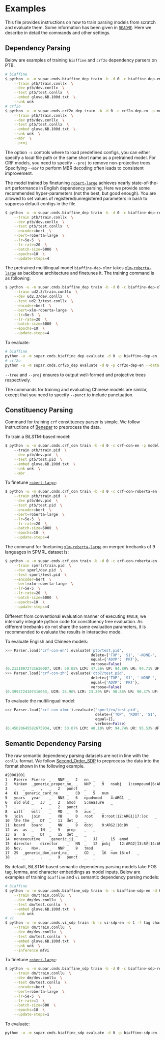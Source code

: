 # Examples

This file provides instructions on how to train parsing models from scratch and evaluate them.
Some information has been given in [`README`](README.md).
Here we describe in detail the commands and other settings.

## Dependency Parsing

Below are examples of training `biaffine`  and `crf2o` dependency parsers on PTB.

```sh
# biaffine
$ python -u -m supar.cmds.biaffine_dep train -b -d 0 -c biaffine-dep-en -p model -f char  \
    --train ptb/train.conllx  \
    --dev ptb/dev.conllx  \
    --test ptb/test.conllx  \
    --embed glove.6B.100d.txt  \
    --unk unk
# crf2o
$ python -u -m supar.cmds.crf2o_dep train -b -d 0 -c crf2o-dep-en -p model -f char  \
    --train ptb/train.conllx  \
    --dev ptb/dev.conllx  \
    --test ptb/test.conllx  \
    --embed glove.6B.100d.txt  \
    --unk unk  \
    --mbr  \
    --proj
```
The option `-c` controls where to load predefined configs, you can either specify a local file path or the same short name as a pretrained model.
For CRF models, you need to specify `--proj` to remove non-projective trees.
Specifying `--mbr` to perform MBR decoding often leads to consistent improvement.

The model trained by finetuning [`robert-large`](https://huggingface.co/roberta-large) achieves nearly state-of-the-art performance in English dependency parsing.
Here we provide some recommended hyper-parameters (not the best, but good enough).
You are allowed to set values of registered/unregistered parameters in bash to suppress default configs in the file.
```sh
$ python -u -m supar.cmds.biaffine_dep train -b -d 0 -c biaffine-dep-roberta-en -p model  \
    --train ptb/train.conllx  \
    --dev ptb/dev.conllx  \
    --test ptb/test.conllx  \
    --encoder=bert  \
    --bert=roberta-large  \
    --lr=5e-5  \
    --lr-rate=20  \
    --batch-size=5000  \
    --epochs=10  \
    --update-steps=4
```
The pretrained multilingual model `biaffine-dep-xlmr` takes [`xlm-roberta-large`](https://huggingface.co/xlm-roberta-large) as backbone architecture and finetunes it.
The training command is as following:
```sh
$ python -u -m supar.cmds.biaffine_dep train -b -d 0 -c biaffine-dep-xlmr -p model  \
    --train ud2.3/train.conllx  \
    --dev ud2.3/dev.conllx  \
    --test ud2.3/test.conllx  \
    --encoder=bert  \
    --bert=xlm-roberta-large  \
    --lr=5e-5  \
    --lr-rate=20  \
    --batch-size=5000  \
    --epochs=10  \
    --update-steps=4
```

To evaluate:
```sh
# biaffine
python -u -m supar.cmds.biaffine_dep evaluate -d 0 -p biaffine-dep-en --data ptb/test.conllx --tree  --proj
# crf2o
python -u -m supar.cmds.crf2o_dep evaluate -d 0 -p crf2o-dep-en --data ptb/test.conllx --mbr --tree --proj
```
`--tree` and `--proj` ensures to output well-formed and projective trees respectively.

The commands for training and evaluating Chinese models are similar, except that you need to specify `--punct` to include punctuation.

## Constituency Parsing

Command for training `crf` constituency parser is simple.
We follow instructions of [Benepar](https://github.com/nikitakit/self-attentive-parser) to preprocess the data.

To train a BiLSTM-based model:
```sh
$ python -u -m supar.cmds.crf_con train -b -d 0 -c crf-con-en -p model -f char --mbr
    --train ptb/train.pid  \
    --dev ptb/dev.pid  \
    --test ptb/test.pid  \
    --embed glove.6B.100d.txt  \
    --unk unk  \
    --mbr
```

To finetune [`robert-large`](https://huggingface.co/roberta-large):
```sh
$ python -u -m supar.cmds.crf_con train -b -d 0 -c crf-con-roberta-en -p model  \
    --train ptb/train.pid  \
    --dev ptb/dev.pid  \
    --test ptb/test.pid  \
    --encoder=bert  \
    --bert=roberta-large  \
    --lr=5e-5  \
    --lr-rate=20  \
    --batch-size=5000  \
    --epochs=10  \
    --update-steps=4
```

The command for finetuning [`xlm-roberta-large`](https://huggingface.co/xlm-roberta-large) on merged treebanks of 9 languages in SPMRL dataset is:
```sh
$ python -u -m supar.cmds.crf_con train -b -d 0 -c crf-con-roberta-en -p model  \
    --train spmrl/train.pid  \
    --dev spmrl/dev.pid  \
    --test spmrl/test.pid  \
    --encoder=bert  \
    --bert=xlm-roberta-large  \
    --lr=5e-5  \
    --lr-rate=20  \
    --batch-size=5000  \
    --epochs=10  \
    --update-steps=4
```

Different from conventional evaluation manner of executing `EVALB`, we internally integrate python code for constituency tree evaluation.
As different treebanks do not share the same evaluation parameters, it is recommended to evaluate the results in interactive mode.

To evaluate English and Chinese models:
```py
>>> Parser.load('crf-con-en').evaluate('ptb/test.pid',
                                       delete={'TOP', 'S1', '-NONE-', ',', ':', '``', "''", '.', '?', '!', ''},
                                       equal={'ADVP': 'PRT'},
                                       verbose=False)
(0.21318972731630007, UCM: 50.08% LCM: 47.56% UP: 94.89% UR: 94.71% UF: 94.80% LP: 94.16% LR: 93.98% LF: 94.07%)
>>> Parser.load('crf-con-zh').evaluate('ctb7/test.pid',
                                       delete={'TOP', 'S1', '-NONE-', ',', ':', '``', "''", '.', '?', '!', ''},
                                       equal={'ADVP': 'PRT'},
                                       verbose=False)
(0.3994724107416053, UCM: 24.96% LCM: 23.39% UP: 90.88% UR: 90.47% UF: 90.68% LP: 88.82% LR: 88.42% LF: 88.62%)
```

To evaluate the multilingual model:
```py
>>> Parser.load('crf-con-xlmr').evaluate('spmrl/eu/test.pid',
                                         delete={'TOP', 'ROOT', 'S1', '-NONE-', 'VROOT'},
                                         equal={},
                                         verbose=False)
(0.45620645582675934, UCM: 53.07% LCM: 48.10% UP: 94.74% UR: 95.53% UF: 95.14% LP: 93.29% LR: 94.07% LF: 93.68%)
```

## Semantic Dependency Parsing

The raw semantic dependency parsing datasets are not in line with the `conllu` format.
We follow [Second_Order_SDP](https://github.com/wangxinyu0922/Second_Order_SDP) to preprocess the data into the format shown in the following example.
```txt
#20001001
1	Pierre	Pierre	_	NNP	_	2	nn	_	_
2	Vinken	_generic_proper_ne_	_	NNP	_	9	nsubj	1:compound|6:ARG1|9:ARG1	_
3	,	_	_	,	_	2	punct	_	_
4	61	_generic_card_ne_	_	CD	_	5	num	_	_
5	years	year	_	NNS	_	6	npadvmod	4:ARG1	_
6	old	old	_	JJ	_	2	amod	5:measure	_
7	,	_	_	,	_	2	punct	_	_
8	will	will	_	MD	_	9	aux	_	_
9	join	join	_	VB	_	0	root	0:root|12:ARG1|17:loc	_
10	the	the	_	DT	_	11	det	_	_
11	board	board	_	NN	_	9	dobj	9:ARG2|10:BV	_
12	as	as	_	IN	_	9	prep	_	_
13	a	a	_	DT	_	15	det	_	_
14	nonexecutive	_generic_jj_	_	JJ	_	15	amod	_	_
15	director	director	_	NN	_	12	pobj	12:ARG2|13:BV|14:ARG1	_
16	Nov.	Nov.	_	NNP	_	9	tmod	_	_
17	29	_generic_dom_card_ne_	_	CD	_	16	num	16:of	_
18	.	_	_	.	_	9	punct	_	_
```

By default, BiLSTM-based semantic dependency parsing models take POS tag, lemma, and character embeddings as model inputs.
Below are examples of training `biaffine` and `vi` semantic dependency parsing models:
```sh
# biaffine
$ python -u -m supar.cmds.biaffine_sdp train -b -c biaffine-sdp-en -d 0 -f tag char lemma -p model  \
    --train dm/train.conllu  \
    --dev dm/dev.conllu  \
    --test dm/test.conllu  \
    --embed glove.6B.100d.txt  \
    --unk unk
# vi
$ python -u -m supar.cmds.vi_sdp train -b -c vi-sdp-en -d 1 -f tag char lemma -p model  \
    --train dm/train.conllu  \
    --dev dm/dev.conllu  \
    --test dm/test.conllu  \
    --embed glove.6B.100d.txt  \
    --unk unk  \
    --inference mfvi
```

To finetune [`robert-large`](https://huggingface.co/roberta-large):
```sh
$ python -u -m supar.cmds.biaffine_sdp train -b -d 0 -c biaffine-sdp-roberta-en -p model  \
    --train dm/train.conllu  \
    --dev dm/dev.conllu  \
    --test dm/test.conllu  \
    --encoder=bert  \
    --bert=roberta-large  \
    --lr=5e-5  \
    --lr-rate=1  \
    --batch-size=500  \
    --epochs=10  \
    --update-steps=1
```

To evaluate:
```sh
python -u -m supar.cmds.biaffine_sdp evaluate -d 0 -p biaffine-sdp-en --data dm/test.conllu
```